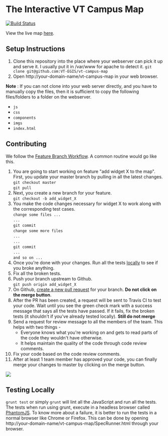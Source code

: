 The Interactive VT Campus Map
=============================

[![Build Status](https://travis-ci.org/VT-EGIS/vt-campus-map.svg?branch=master)](https://travis-ci.org/VT-EGIS/vt-campus-map)

View the live map [here](http://maps.vt.edu/interactive).

Setup Instructions
------------------
1. Clone this repository into the place where your webserver can pick it up and serve it.
   I usually put it in /var/www for apache to detect it.
   `git clone git@github.com:VT-EGIS/vt-campus-map` 
2. Open http://your-domain-name/vt-campus-map in your web browser.

**Note** : If you can not clone into your web server directly, and you have to
manually copy the files, then it is sufficient to copy the following files/folders
to a folder on the webserver.

* `js`
* `css`
* `components`
* `imgs`
* `index.html`

Contributing
------------
We follow the [Feature Branch Workflow](https://www.atlassian.com/git/workflows#!workflow-feature-branch).
A common routine would go like this.

1. You are going to start working on feature "add widget X to the map".
  First, you update your master branch by pulling in all the latest changes.    
  `git checkout master`    
  `git pull`
2. Next, you create a new branch for your feature.    
  `git checkout -b add_widget_X`
3. You make the code changes necessary for widget X to work along with the corresponding test cases.    
  `change some files ...`     
  `...`     
  `git commit`     
  `change some more files`     
  `...`     
  `...`     
  `git commit`     
  `...`     
  `and so on ...`     
4. Once you're done with your changes. Run all the tests [locally](#testing-locally) to see if you broke anything.    
5. Fix all the broken tests.
6. Push your branch upstream to Github.     
  `git push origin add_widget_X`     
7. On Github, [create a new pull request](https://help.github.com/articles/creating-a-pull-request)
  for your branch.
  **Do not click on the merge button**.
8. After the PR has been created, a request will be sent to Travis CI to test your code. Wait until
  you see the green check mark with a success message that says all the tests have passed. If it fails,
  fix the broken tests (it shouldn't if you've already tested locally).
  **Still do not merge**
9. Send a request for review message to all the members of the team. This helps with two things -
    * Everyone knows what you're working on and gets to read parts of the code they wouldn't have otherwise.
    * It helps maintain the quality of the code through code review comments.
10. Fix your code based on the code review comments.
11. After at least 1 team member has approved your code, you can finally merge your changes
  to master by clicking on the merge button.

![](https://i.imgflip.com/8jkzg.jpg)

Testing Locally
---------------
`grunt test` or simply `grunt` will lint all the JavaScript and run all the tests.     
The tests when run using grunt, execute in a headless browser called [PhantomJS](http://phantomjs.org/).
To know more about a failure, it is better to run the tests in a normal browser like Chrome or
Firefox. This can be done by opening http://your-domain-name/vt-campus-map/SpecRunner.html
through your browser.
